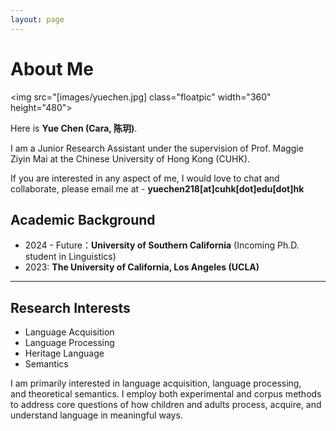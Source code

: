 ```yaml
---
layout: page
---
```


# About Me

<img src="[images/yuechen.jpg] class="floatpic" width="360" height="480">

Here is **Yue Chen (Cara, 陈玥)**.

I am a Junior Research Assistant under the supervision of Prof. Maggie Ziyin Mai at the Chinese University of Hong Kong (CUHK).

If you are interested in any aspect of me, I would love to chat and collaborate, please email me at - **yuechen218[at]cuhk[dot]edu[dot]hk**

## Academic Background

- 2024 - Future：**University of Southern California** (Incoming Ph.D. student in Linguistics)
- 2023: **The University of California, Los Angeles (UCLA)**

---

## Research Interests

- Language Acquisition
- Language Processing
- Heritage Language
- Semantics

I am primarily interested in language acquisition, language processing, and theoretical semantics. I employ both experimental and corpus methods to address core questions of how children and adults process, acquire, and understand language in meaningful ways.


